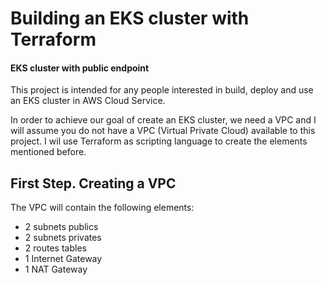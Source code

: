 # Building an EKS cluster with Terraform
#### EKS cluster with public endpoint

This project is intended for any people interested in build, deploy and use an EKS cluster in AWS Cloud Service.  

In order to achieve our goal of create an EKS cluster, we need a VPC and I will assume you do not have a VPC (Virtual Private Cloud) available to this project. I wil use Terraform as scripting language to create the elements mentioned before.

## First Step. Creating a VPC

The VPC will contain the following elements:

- 2 subnets publics
- 2 subnets privates
- 2 routes tables
- 1 Internet Gateway
- 1 NAT Gateway
